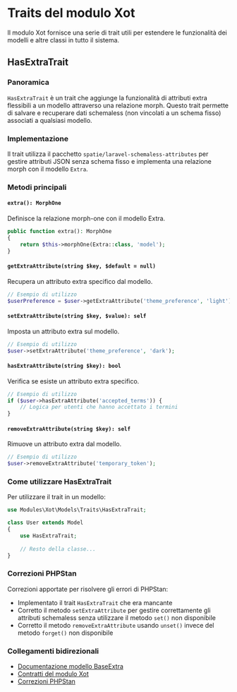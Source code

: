 # Traits del modulo Xot

Il modulo Xot fornisce una serie di trait utili per estendere le funzionalità dei modelli e altre classi in tutto il sistema.

## HasExtraTrait

### Panoramica
`HasExtraTrait` è un trait che aggiunge la funzionalità di attributi extra flessibili a un modello attraverso una relazione morph. Questo trait permette di salvare e recuperare dati schemaless (non vincolati a un schema fisso) associati a qualsiasi modello.

### Implementazione
Il trait utilizza il pacchetto `spatie/laravel-schemaless-attributes` per gestire attributi JSON senza schema fisso e implementa una relazione morph con il modello `Extra`.

### Metodi principali

#### `extra(): MorphOne`
Definisce la relazione morph-one con il modello Extra.

```php
public function extra(): MorphOne
{
    return $this->morphOne(Extra::class, 'model');
}
```

#### `getExtraAttribute(string $key, $default = null)`
Recupera un attributo extra specifico dal modello.

```php
// Esempio di utilizzo
$userPreference = $user->getExtraAttribute('theme_preference', 'light');
```

#### `setExtraAttribute(string $key, $value): self`
Imposta un attributo extra sul modello.

```php
// Esempio di utilizzo
$user->setExtraAttribute('theme_preference', 'dark');
```

#### `hasExtraAttribute(string $key): bool`
Verifica se esiste un attributo extra specifico.

```php
// Esempio di utilizzo
if ($user->hasExtraAttribute('accepted_terms')) {
    // Logica per utenti che hanno accettato i termini
}
```

#### `removeExtraAttribute(string $key): self`
Rimuove un attributo extra dal modello.

```php
// Esempio di utilizzo
$user->removeExtraAttribute('temporary_token');
```

### Come utilizzare HasExtraTrait

Per utilizzare il trait in un modello:

```php
use Modules\Xot\Models\Traits\HasExtraTrait;

class User extends Model
{
    use HasExtraTrait;
    
    // Resto della classe...
}
```

### Correzioni PHPStan

Correzioni apportate per risolvere gli errori di PHPStan:
- Implementato il trait `HasExtraTrait` che era mancante
- Corretto il metodo `setExtraAttribute` per gestire correttamente gli attributi schemaless senza utilizzare il metodo `set()` non disponibile
- Corretto il metodo `removeExtraAttribute` usando `unset()` invece del metodo `forget()` non disponibile

### Collegamenti bidirezionali
- [Documentazione modello BaseExtra](../module_xot.md#modelli)
- [Contratti del modulo Xot](contracts.md)
- [Correzioni PHPStan](phpstan_fixes.md) 